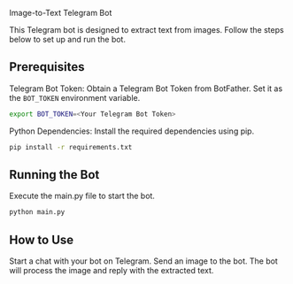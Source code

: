 Image-to-Text Telegram Bot

This Telegram bot is designed to extract text from images. Follow the steps below to set up and run the bot.

## Prerequisites

Telegram Bot Token: Obtain a Telegram Bot Token from BotFather. Set it as the `BOT_TOKEN` environment variable.
```bash
export BOT_TOKEN=<Your Telegram Bot Token>
```

Python Dependencies: Install the required dependencies using pip.
```bash
pip install -r requirements.txt
```

## Running the Bot

Execute the main.py file to start the bot.

```bash
python main.py
```

## How to Use

Start a chat with your bot on Telegram.
Send an image to the bot.
The bot will process the image and reply with the extracted text.

